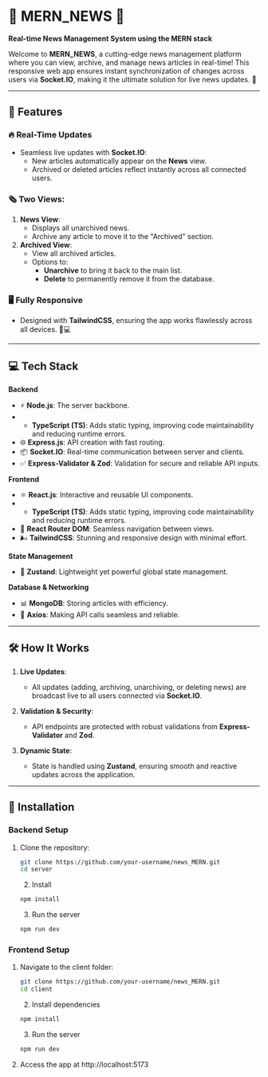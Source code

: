 # 📰 MERN_NEWS 📡  
**Real-time News Management System using the MERN stack**  

Welcome to **MERN_NEWS**, a cutting-edge news management platform where you can view, archive, and manage news articles in real-time! This responsive web app ensures instant synchronization of changes across users via **Socket.IO**, making it the ultimate solution for live news updates. 🚀

---

## 🌟 Features  

### 🔥 Real-Time Updates
- Seamless live updates with **Socket.IO**: 
  - New articles automatically appear on the **News** view.  
  - Archived or deleted articles reflect instantly across all connected users.

### 🗞 Two Views:
1. **News View**:  
   - Displays all unarchived news.  
   - Archive any article to move it to the "Archived" section.  
2. **Archived View**:  
   - View all archived articles.  
   - Options to:
     - **Unarchive** to bring it back to the main list.  
     - **Delete** to permanently remove it from the database.  

### 🖥 Fully Responsive
- Designed with **TailwindCSS**, ensuring the app works flawlessly across all devices. 📱💻  

---

## 💻 Tech Stack  

**Backend**  
- ⚡ **Node.js**: The server backbone.
- - **TypeScript (TS)**: Adds static typing, improving code maintainability and reducing runtime errors.
- 🌐 **Express.js**: API creation with fast routing.  
- 📦 **Socket.IO**: Real-time communication between server and clients.  
- ✅ **Express-Validator & Zod**: Validation for secure and reliable API inputs.  

**Frontend**  
- ⚛️ **React.js**: Interactive and reusable UI components.
- - **TypeScript (TS)**: Adds static typing, improving code maintainability and reducing runtime errors.
- 🧭 **React Router DOM**: Seamless navigation between views.  
- 🌬 **TailwindCSS**: Stunning and responsive design with minimal effort.  

**State Management**  
- 🐻 **Zustand**: Lightweight yet powerful global state management.  

**Database & Networking**  
- 📊 **MongoDB**: Storing articles with efficiency.  
- 📡 **Axios**: Making API calls seamless and reliable.  

---

## 🛠 How It Works  

1. **Live Updates**:  
   - All updates (adding, archiving, unarchiving, or deleting news) are broadcast live to all users connected via **Socket.IO**.

2. **Validation & Security**:  
   - API endpoints are protected with robust validations from **Express-Validator** and **Zod**.  

3. **Dynamic State**:  
   - State is handled using **Zustand**, ensuring smooth and reactive updates across the application.  

---

## 🚀 Installation  

### Backend Setup  
1. Clone the repository:  
   ```bash
   git clone https://github.com/your-username/news_MERN.git
   cd server
   ```
   2. Install
   ```bash
   npm install
   ```
   3. Run the server
     ```bash
   npm run dev
   ```

### Frontend Setup  
1. Navigate to the client folder:  
   ```bash
   git clone https://github.com/your-username/news_MERN.git
   cd client
   ```
   2. Install dependencies
   ```bash
   npm install
   ```
   3. Run the server
     ```bash
   npm run dev
   ```
4. Access the app at http://localhost:5173
